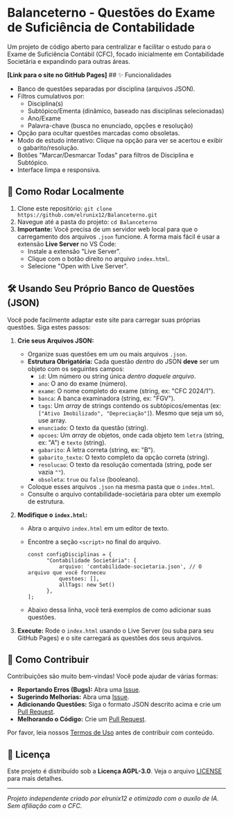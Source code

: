 # Balanceterno - Questões do Exame de Suficiência de Contabilidade

Um projeto de código aberto para centralizar e facilitar o estudo para o Exame de Suficiência Contábil (CFC), focado inicialmente em Contabilidade Societária e expandindo para outras áreas.

**[Link para o site no GitHub Pages]** ## ✨ Funcionalidades

* Banco de questões separadas por disciplina (arquivos JSON).
* Filtros cumulativos por:
    * Disciplina(s)
    * Subtópico/Ementa (dinâmico, baseado nas disciplinas selecionadas)
    * Ano/Exame
    * Palavra-chave (busca no enunciado, opções e resolução)
* Opção para ocultar questões marcadas como obsoletas.
* Modo de estudo interativo: Clique na opção para ver se acertou e exibir o gabarito/resolução.
* Botões "Marcar/Desmarcar Todas" para filtros de Disciplina e Subtópico.
* Interface limpa e responsiva.

## 🚀 Como Rodar Localmente

1.  Clone este repositório: `git clone https://github.com/elrunix12/Balanceterno.git`
2.  Navegue até a pasta do projeto: `cd Balanceterno`
3.  **Importante:** Você precisa de um servidor web local para que o carregamento dos arquivos `.json` funcione. A forma mais fácil é usar a extensão **Live Server** no VS Code:
    * Instale a extensão "Live Server".
    * Clique com o botão direito no arquivo `index.html`.
    * Selecione "Open with Live Server".

## 🛠️ Usando Seu Próprio Banco de Questões (JSON)

Você pode facilmente adaptar este site para carregar suas próprias questões. Siga estes passos:

1.  **Crie seus Arquivos JSON:**
    * Organize suas questões em um ou mais arquivos `.json`.
    * **Estrutura Obrigatória:** Cada questão *dentro* do JSON **deve** ser um objeto com os seguintes campos:
        * `id`: Um número ou string única *dentro daquele arquivo*.
        * `ano`: O ano do exame (número).
        * `exame`: O nome completo do exame (string, ex: "CFC 2024/1").
        * `banca`: A banca examinadora (string, ex: "FGV").
        * `tags`: Um *array* de strings contendo os subtópicos/ementas (ex: `["Ativo Imobilizado", "Depreciação"]`). Mesmo que seja um só, use array.
        * `enunciado`: O texto da questão (string).
        * `opcoes`: Um *array* de objetos, onde cada objeto tem `letra` (string, ex: "A") e `texto` (string).
        * `gabarito`: A letra correta (string, ex: "B").
        * `gabarito_texto`: O texto completo da opção correta (string).
        * `resolucao`: O texto da resolução comentada (string, pode ser vazia `""`).
        * `obsoleta`: `true` ou `false` (booleano).
    * Coloque esses arquivos `.json` na mesma pasta que o `index.html`.
    * Consulte o arquivo contabilidade-societária para obter um exemplo de estrutura.

2.  **Modifique o `index.html`:**
    * Abra o arquivo `index.html` em um editor de texto.
    * Encontre a seção `<script>` no final do arquivo.

      ```script
      const configDisciplinas = {
            "Contabilidade Societária": {
                arquivo: 'contabilidade-societaria.json', // O arquivo que você forneceu
                questoes: [],
                allTags: new Set()
            },
      ];
      ```

    * Abaixo dessa linha, você terá exemplos de como adicionar suas questões.


3.  **Execute:** Rode o `index.html` usando o Live Server (ou suba para seu GitHub Pages) e o site carregará as questões dos seus arquivos.

## 🤝 Como Contribuir

Contribuições são muito bem-vindas! Você pode ajudar de várias formas:

* **Reportando Erros (Bugs):** Abra uma [Issue](https://github.com/elrunix12/Balanceterno/issues).
* **Sugerindo Melhorias:** Abra uma [Issue](https://github.com/elrunix12/Balanceterno/issues).
* **Adicionando Questões:** Siga o formato JSON descrito acima e crie um [Pull Request](https://github.com/elrunix12/Balanceterno/pulls).
* **Melhorando o Código:** Crie um [Pull Request](https://github.com/elrunix12/Balanceterno/pulls).

Por favor, leia nossos [Termos de Uso](link/para/termos-de-uso.html) antes de contribuir com conteúdo.

## 📄 Licença

Este projeto é distribuído sob a **Licença AGPL-3.0**. Veja o arquivo [LICENSE](LICENSE) para mais detalhes.

---

*Projeto independente criado por elrunix12 e otimizado com o auxílo de IA. Sem afiliação com o CFC.*
